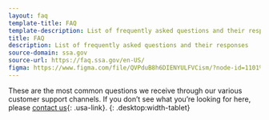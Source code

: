 ```yaml
---
layout: faq
template-title: FAQ
template-description: List of frequently asked questions and their responses
title: FAQ
description: List of frequently asked questions and their responses
source-domain: ssa.gov
source-url: https://faq.ssa.gov/en-US/
figma: https://www.figma.com/file/QVPduB8h6DIENYULFVCism/?node-id=1101%3A3137
---
```


These are the most common questions we receive through our various customer support channels. If you don’t see what you’re looking for here, please [contact us](https://www.ssa.gov/agency/contact/){: .usa-link}.
{: .desktop:width-tablet}